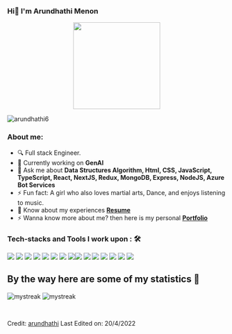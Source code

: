 ### Hi👋 I'm Arundhathi Menon


  
<p align="center">
    <img width="200" src="https://camo.githubusercontent.com/6f5e3ead776bc722fbfc3da2c8b1454a7a5f27a07b34c0ced075f90a6c25a3be/68747470733a2f2f6d69726f2e6d656469756d2e636f6d2f6d61782f313630302f302a4b32574c4d5445784c79696461374f522e676966">
</p>
<p align="left"> <img src="https://komarev.com/ghpvc/?username=arundhathi6&label=Profile%20views&color=0e75b6&style=flat" alt="arundhathi6" /> </p>

### About me: 


- 🔍 Full stack Engineer.
- 🌱 Currently working on <strong>GenAI</strong>
- 💬 Ask me about <strong>Data Structures Algorithm, Html, CSS, JavaScript, TypeScript, React, NextJS, Redux, MongoDB, Express, NodeJS, Azure Bot Services</strong>
- ⚡ Fun fact: A girl who also loves martial arts, Dance, and enjoys listening to music.
- 📄 Know about my experiences [**Resume**](https://drive.google.com/file/d/1WPU_b5b0bKVftOxmF7wSlALLevFLdR7S/view?usp=sharing)
- ⚡ Wanna know more about me? then here is my personal [**Portfolio**](https://arundhathi-menon.vercel.app/)


### Tech-stacks and Tools I work upon : 🛠
	 
 <img src="https://img.shields.io/badge/html5%20-%23E34F26.svg?&style=for-the-badge&logo=html5&logoColor=white"/> <img src="https://img.shields.io/badge/css3%20-%231572B6.svg?&style=for-the-badge&logo=css3&logoColor=white"/> <img src="https://img.shields.io/badge/javascript%20-sandybrown?&style=for-the-badge&logo=javascript&logoColor=white"/> <img src="https://img.shields.io/badge/typescript%20-sandybrown?&style=for-the-badge&logo=typescript&logoColor=white"/> <img src="https://img.shields.io/badge/react%20-%2320232a.svg?&style=for-the-badge&logo=react&logoColor=%2361DAFB"/> <img src="https://img.shields.io/badge/next%20-%2320232a.svg?&style=for-the-badge&logo=next&logoColor=%2361DAFB"/> <img src="https://img.shields.io/badge/redux%20-%2320232a.svg?&style=for-the-badge&logo=redux&logoColor=%2361DAFB"/> <img src="https://img.shields.io/badge/chakraui%20-mediumturquoise?&style=for-the-badge&logo=chakraui&logoColor=white"/><img src="https://img.shields.io/badge/materialui%20-dodgerblue?&style=for-the-badge&logo=materialui&logoColor=white"/> <img src="http://img.shields.io/badge/-Express.js%20-green?style=for-the-badge&logo=Express.js&logoColor=white"/> <img src="http://img.shields.io/badge/-Node.js%20-white?style=for-the-badge&logo=Node.js&logoColor=green"/>  <img src="http://img.shields.io/badge/-Mongodb%20-%23323330.svg?style=for-the-badge&logo=Mongodb&logoColor=green"> <img src="https://img.shields.io/badge/postman%20-orange?&style=for-the-badge&logo=postman&logoColor=white"/> <img src="https://img.shields.io/badge/github%20-white?&style=for-the-badge&logo=github&logoColor=black"/>
 <img src="http://img.shields.io/badge/-VS%20Code-000000?style=for-the-badge&logo=Visual-studio-code&logoColor=blue"/>





## By the way here are some of my statistics 🚀
<!-- ![Arundhathi's github stats](https://github-readme-stats.vercel.app/api?username=arundhathi6&show_icons=true&theme=tokyonight) -->
<!-- <img src="https://github-readme-streak-stats.herokuapp.com/?user=arundhathi6&theme=tokyonight" alt="mystreak"/> -->
<p align="centre">
	
<img  align="center" src="https://github-readme-stats.vercel.app/api?username=arundhathi6&show_icons=true&theme=tokyonight" alt="mystreak"/>

<img  align="center" src="https://github-readme-stats.vercel.app/api/top-langs/?username=arundhathi6&theme=tokyonight&layout=compact" alt="mystreak"/>
	
</p>
<!-- ![Arundhathi's Top Langs](https://github-readme-stats.vercel.app/api/top-langs/?username=arundhathi6&theme=tokyonight&layout=compact) -->

<br>

Credit: [arundhathi](https://github.com/arundhathi6)
Last Edited on: 20/4/2022

